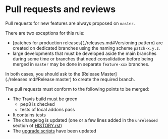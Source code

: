 <!--
This file has been generated with 'invoke project.sync'.
Do not modify. Any manual change will be lost.
-->
# Pull requests and reviews

Pull requests for new features are always proposed on `master`.

There are two exceptions for this rule:

* [patches for production releases](./releases.md#Versioning pattern) are created on dedicated branches using the naming scheme `patch-x.y.z`.
* large developments that must be developed aside the main branches during some time or branches that need consolidation before being merged in `master` may be done in separate `feature-xxx` branches.

In both cases, you should ask to the [Release Master](./releases.md#Release master) to create the required branch.

The pull requests must conform to the following points to be merged:

* The Travis build must be green
  * pep8 is checked
  * tests of local addons pass
* It contains tests
* The changelog is updated (one or a few lines added in the
  `unreleased` section of [HISTORY.rst](../HISTORY.rst))
* The [upgrade scripts](./upgrade-scripts.md) have been updated
